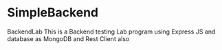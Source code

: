 # SimpleBackend
BackendLab
This is a Backend testing Lab program using Express JS and database as MongoDB and Rest Client also
